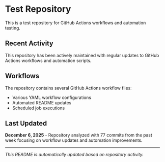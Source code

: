 # Test Repository

This is a test repository for GitHub Actions workflows and automation testing.

## Recent Activity

This repository has been actively maintained with regular updates to GitHub Actions workflows and automation scripts.

## Workflows

The repository contains several GitHub Actions workflow files:
- Various YAML workflow configurations
- Automated README updates
- Scheduled job executions

## Last Updated

**December 6, 2025** - Repository analyzed with 77 commits from the past week focusing on workflow updates and automation improvements.

---

*This README is automatically updated based on repository activity.*